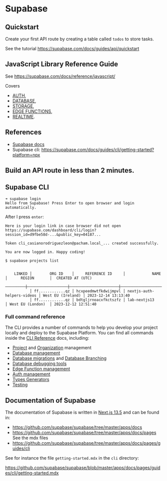 # Supabase

## Quickstart

Create your first API route by creating a table called `todos` to store tasks.

See the tutorial <https://supabase.com/docs/guides/api/quickstart>

## JavaScript Library Reference Guide

See <https://supabase.com/docs/reference/javascript/>

Covers 
- [AUTH](https://supabase.com/docs/reference/javascript/auth-api), 
- [DATABASE](https://supabase.com/docs/reference/javascript/select), 
- [STORAGE](https://supabase.com/docs/reference/javascript/storage-createbucket), 
- [EDGE FUNCTIONS](https://supabase.com/docs/reference/javascript/functions-invoke), 
- [REALTIME](https://supabase.com/docs/reference/javascript/subscribe).

## References

* [Supabase docs](https://supabase.com/docs)
* Supabase cli: <https://supabase.com/docs/guides/cli/getting-started?platform=npx>

## Build an API route in less than 2 minutes.


## Supabase CLI

```
➜ supabase login
Hello from Supabase! Press Enter to open browser and login automatically.
```
After I press `enter`:
```
Here is your login link in case browser did not open https://supabase.com/dashboard/cli/login?session_id=d9fbe58d-...&public_key=04187...

Token cli_casianorodriguezleon@pacham.local_... created successfully.

You are now logged in. Happy coding!
```

```
$ supabase projects list


    LINKED │        ORG ID    │     REFERENCE ID     │            NAME            │      REGION       │  CREATED AT (UTC)
  ─────────┼──────────────────┼──────────────────────┼────────────────────────────┼───────────────────┼──────────────────────
           │ ff............qz │ hcxpeedmwtfkdwijmpvl │ nextjs-auth-helpers-videos │ West EU (Ireland) │ 2023-12-14 13:13:40
           │ ff............qz │ bdtgljrnoacxfkctszfz │ lab-nextjs13               │ West EU (London)  │ 2023-12-12 12:51:40
```


### Full command reference

The CLI provides a number of commands to help you develop your project locally and deploy to the Supabase Platform. You can find all commands inside the [CLI Reference](https://supabase.com/docs/reference/cli/introduction) docs, including:

- [Project](https://supabase.com/docs/reference/cli/supabase-projects) and [Organization](https://supabase.com/docs/reference/cli/supabase-orgs) management
- [Database management](https://supabase.com/docs/reference/cli/supabase-db)
- [Database migrations](https://supabase.com/docs/reference/cli/supabase-migration) and [Database Branching](https://supabase.com/docs/reference/cli/supabase-branches)
- [Database debugging tools](https://supabase.com/docs/reference/cli/supabase-inspect-db-calls)
- [Edge Function management](https://supabase.com/docs/reference/cli/supabase-functions)
- [Auth management](https://supabase.com/docs/reference/cli/supabase-functions)
- [Types Generators](https://supabase.com/docs/reference/cli/supabase-gen)
- [Testing](https://supabase.com/docs/reference/cli/supabase-test)


## Documentation of Supabase

The documentation of Supabase is written in [Next.js 13.5](https://github.com/supabase/supabase/blob/master/apps/docs/package.json) and can be found in:

* <https://github.com/supabase/supabase/tree/master/apps/docs>
* <https://github.com/supabase/supabase/tree/master/apps/docs/pages> See the mdx files
* <https://github.com/supabase/supabase/tree/master/apps/docs/pages/guides/cli>

See for instance the file `getting-started.mdx` in the `cli` directory:

<https://github.com/supabase/supabase/blob/master/apps/docs/pages/guides/cli/getting-started.mdx>

